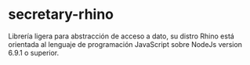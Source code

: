 # secretary-rhino
Librería ligera para abstracción de acceso a dato, su distro Rhino está orientada al lenguaje de programación JavaScript sobre NodeJs version 6.9.1 o superior.

